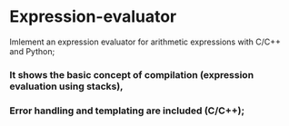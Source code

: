 # Expression-evaluator
Imlement an expression evaluator for arithmetic expressions with C/C++ and Python;
### It shows the basic concept of compilation (expression evaluation using stacks),
### Error handling and templating are included (C/C++);
